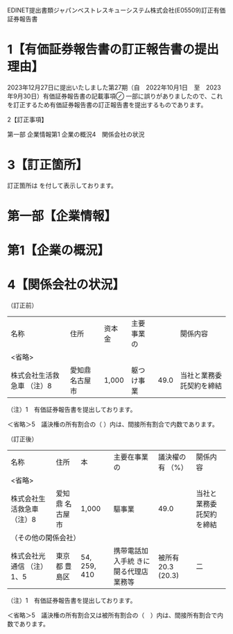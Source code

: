 EDINET提出書類ジャパンベストレスキューシステム株式会社(E05509)訂正有価証券報告書  

# 1【有価証券報告書の訂正報告書の提出理由】  

2023年12月27日に提出いたしました第27期（自　2022年10月1日　至　2023年9月30日）有価証券報告書の記載事項$\oslash$ 一部に誤りがありましたので、これを訂正するため有価証券報告書の訂正報告書を提出するものであります。  

2【訂正事項】  

第一部 企業情報第1 企業の概況4　関係会社の状況  

# 3【訂正箇所】  

訂正箇所は を付して表示しております。  

# 第一部【企業情報】  

# 第1【企業の概況】  

# 4【関係会社の状況】  

（訂正前）  

<html><body><table><tr><td>名称</td><td>住所</td><td>资本金</td><td>主要事業の</td><td></td><td>闋係内容</td></tr><tr><td colspan="6"><省略></td></tr><tr><td>株式会社生活救急車 （注）8</td><td>愛知鼎 名古屋市</td><td>1,000</td><td>躯つけ事業</td><td>49.0</td><td>当社と業務委託契約を締結</td></tr></table></body></html>  

（注）1　有価証券報告書を提出しております。  

＜省略＞5　議決権の所有割合の（ ）内は、間接所有割合で内数であります。  

（訂正後）  

<html><body><table><tr><td>名称</td><td>住所</td><td>本</td><td>主要在事業の</td><td>議決櫂の 有 （%）</td><td>闋係内容</td></tr><tr><td colspan="6"><省略></td></tr><tr><td>株式会社生活救急車 （注）8</td><td>爱知鼎 名古屋市</td><td>1,000</td><td>驅事業</td><td>49.0</td><td>当社と業務委託契約を締結</td></tr><tr><td colspan="6">（その他の閑係会社）</td></tr><tr><td>株式会社光通信 （注）1、5</td><td>東京都 豊島区</td><td>54, 259, 410</td><td>携带電話加入手統 きに闋る代理店 業務等</td><td>被所有 20.3 (20.3)</td><td>二</td></tr></table></body></html>

（注）1　有価証券報告書を提出しております。  

＜省略＞5　議決権の所有割合又は被所有割合の（　）内は、間接所有割合で内数であります。  